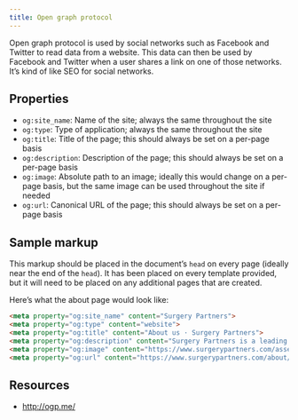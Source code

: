 ```yaml
---
title: Open graph protocol
---
```


Open graph protocol is used by social networks such as Facebook and Twitter to read data from a website. This data can then be used by Facebook and Twitter when a user shares a link on one of those networks. It’s kind of like SEO for social networks.

## Properties

* `og:site_name`: Name of the site; always the same throughout the site
* `og:type`: Type of application; always the same throughout the site
* `og:title`: Title of the page; this should always be set on a per-page basis
* `og:description`: Description of the page; this should always be set on a per-page basis
* `og:image`: Absolute path to an image; ideally this would change on a per-page basis, but the same image can be used throughout the site if needed
* `og:url`: Canonical URL of the page; this should always be set on a per-page basis

## Sample markup

This markup should be placed in the document’s `head` on every page (ideally near the end of the `head`). It has been placed on every template provided, but it will need to be placed on any additional pages that are created.

Here’s what the about page would look like:

```html
<meta property="og:site_name" content="Surgery Partners">
<meta property="og:type" content="website">
<meta property="og:title" content="About us · Surgery Partners">
<meta property="og:description" content="Surgery Partners is a leading operator of surgical facilities and ancillary services with more than 180 locations nationwide. We provide exceptional integrated healthcare experiences between our providers and patients.">
<meta property="og:image" content="https://www.surgerypartners.com/assets/images/about-masthead@2x.jpg">
<meta property="og:url" content="https://www.surgerypartners.com/about/">
```

## Resources

* http://ogp.me/
